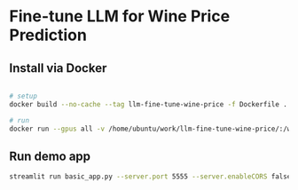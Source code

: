 #  Fine-tune LLM for Wine Price Prediction

## Install via Docker

```bash

# setup
docker build --no-cache --tag llm-fine-tune-wine-price -f Dockerfile .

# run
docker run --gpus all -v /home/ubuntu/work/llm-fine-tune-wine-price/:/workspace/    -p 5555:5555 --rm  -it --shm-size=55gb -d llm-fine-tune-wine-price tail -f /dev/null

```

## Run demo app

```bash
streamlit run basic_app.py --server.port 5555 --server.enableCORS false
```
